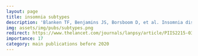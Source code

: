 ```yaml
---
layout: page
title: insomnia subtypes
description: 'Blanken TF, Benjamins JS, Borsboom D, et al. Insomnia disorder subtypes derived from life history and traits of affect and personality. Lancet Psychiatry'
img: assets/img/pubs/subtypes.png
redirect: https://www.thelancet.com/journals/lanpsy/article/PIIS2215-0366(18)30464-4/fulltext
importance: 17
category: main publications before 2020
---
```

